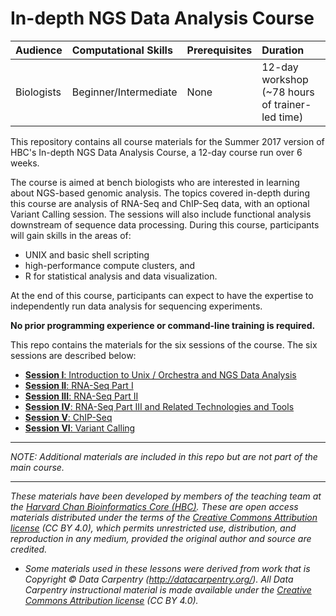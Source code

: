 # In-depth NGS Data Analysis Course

| Audience | Computational Skills | Prerequisites | Duration |
:----------|:----------|:----------|:----------|
| Biologists | Beginner/Intermediate | None | 12-day workshop (~78 hours of trainer-led time)|

This repository contains all course materials for the Summer 2017 version of HBC's In-depth NGS Data Analysis Course, a 12-day course run over 6 weeks.

The course is aimed at bench biologists who are interested in learning about NGS-based genomic analysis. The topics covered in-depth during this course are analysis of RNA-Seq and ChIP-Seq data, with an optional Variant Calling session. The sessions will also include functional analysis downstream of sequence data processing. During this course, participants will gain skills in the areas of:
 
* UNIX and basic shell scripting
* high-performance compute clusters, and 
* R for statistical analysis and data visualization. 

At the end of this course, participants can expect to have the expertise to independently run data analysis for sequencing experiments.

**No prior programming experience or command-line training is required.**

This repo contains the materials for the six sessions of the course. The six sessions are described below:

 * [**Session I**: Introduction to Unix / Orchestra and NGS Data Analysis](https://hbctraining.github.io/In-depth-NGS-Data-Analysis-Course/sessionI/README.html)
 * [**Session II**: RNA-Seq Part I](sessionII)
 * [**Session III**: RNA-Seq Part II](sessionIII)
 * [**Session IV**: RNA-Seq Part III and Related Technologies and Tools](sessionIV)
 * [**Session V**: ChIP-Seq](sessionV)
 * [**Session VI**: Variant Calling](sessionVI)

---

*NOTE: Additional materials are included in this repo but are not part of the main course.*

---

*These materials have been developed by members of the teaching team at the [Harvard Chan Bioinformatics Core (HBC)](http://bioinformatics.sph.harvard.edu/). These are open access materials distributed under the terms of the [Creative Commons Attribution license](https://creativecommons.org/licenses/by/4.0/) (CC BY 4.0), which permits unrestricted use, distribution, and reproduction in any medium, provided the original author and source are credited.*

* *Some materials used in these lessons were derived from work that is Copyright © Data Carpentry (http://datacarpentry.org/). 
All Data Carpentry instructional material is made available under the [Creative Commons Attribution license](https://creativecommons.org/licenses/by/4.0/) (CC BY 4.0).*
